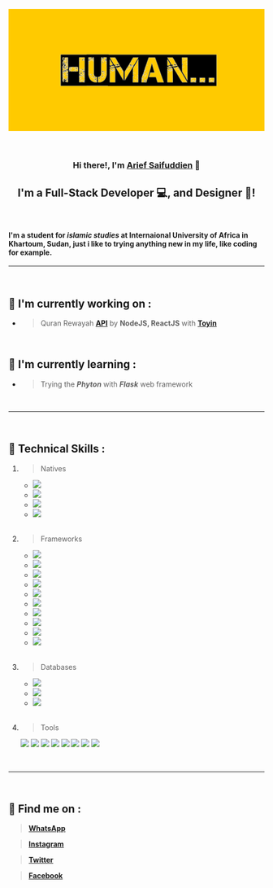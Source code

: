 <p align="center">
  <a href="https://instagram.com/saifuddien_" target="_blank" rel="noreferrer"><img src="./assets/banner.png" alt="my banner"></a>
</p>

<br>

<h3 align="center">
Hi there!, I'm <a href="https://instagram.com/saifuddien_" target="_blank" rel="noreferrer"><strong>Arief Saifuddien</strong></a> 👋
</h3>

<h2 align="center">
I'm a Full-Stack Developer 💻, and Designer 🎨!
</h2> 

<br>

#### I'm a student for __*islamic studies*__ at Internaional University of Africa in Khartoum, Sudan, just i like to trying anything new in my life, like **coding** for example.
___

<br>

## 🔭 I'm currently working on :

- > Quran Rewayah __[API](https://quran-rewayah.vercel.app)__ by __NodeJS, ReactJS__ with __[Toyin](https://github.com/Toyin5)__

<br>

## 🌱 I'm currently learning :

- > Trying the __*Phyton*__ with __*Flask*__ web framework 

<br>

---

<br>

## 💼 Technical Skills :

1. > Natives

    - ![](https://img.shields.io/badge/Markup-HTML-informational?style=flat&logo=HTML5&color=E34F26)
    - ![](https://img.shields.io/badge/Style-CSS-informational?style=flat&logo=CSS3&color=1572B6)
    - ![](https://img.shields.io/badge/Language-Javascript-informational?style=flat&logo=JavaScript&color=F7DF1E)
    - ![](https://img.shields.io/badge/Language-PHP-informational?style=flat&logo=php&color=334477)

    <br>

1. > Frameworks
    - ![](https://img.shields.io/badge/Style-Bootstrap-informational?style=flat&logo=bootstrap&color=553399)
    - ![](https://img.shields.io/badge/Style-Tailwind-informational?style=flat&logo=tailwind-css&color=117799)
    - ![](https://img.shields.io/badge/Style-SASS-informational?style=flat&logo=SASS&color=pink)
    - ![](https://img.shields.io/badge/Language-Codeigniter-informational?style=flat&logo=codeIgniter&color=red)
    - ![](https://img.shields.io/badge/Language-jQuery-informational?style=flat&logo=jquery&color=ffffff)
    - ![](https://img.shields.io/badge/Language-React-informational?style=flat&logo=react&color=61DAFB)
    - ![](https://img.shields.io/badge/Language-Vue-informational?style=flat&logo=vuedotjs&color=11ss11)
    - ![](https://img.shields.io/badge/Server-Node-informational?style=flat&logo=node.js&color=007700)
    - ![](https://img.shields.io/badge/Server-Express-informational?style=flat&logo=express&color=aaaaaa)
    - ![](https://img.shields.io/badge/Mobile-Expo-informational?style=flat&logo=expo&color=222222)

    <br>

1. > Databases
    - ![](https://img.shields.io/badge/Database-MongoDB-informational?style=flat&logo=mongodb&color=007700)
    - ![](https://img.shields.io/badge/Database-MariaDB-informational?style=flat&logo=mariadb&color=eeeeee)
    - ![](https://img.shields.io/badge/Database-MySQL-informational?style=flat&logo=mysql&color=lightblue)

    <br>

1. > Tools 

     ![](https://img.shields.io/badge/Tools-NPM-informational?style=flat&logo=npm&color=red)
     ![](https://img.shields.io/badge/Tools-Yarn-informational?style=flat&logo=yarn&color=blue)
     ![](https://img.shields.io/badge/Tools-JWT-informational?style=flat&logo=JSON%20web%20tokens&color=white)
     ![](https://img.shields.io/badge/Tools-Vercel-informational?style=flat&logo=vercel&color=black)
     ![](https://img.shields.io/badge/Tools-Netlify-informational?style=flat&logo=netlify&color=lightblue)
     ![](https://img.shields.io/badge/Tools-Git-informational?style=flat&logo=git&color=red)
     ![](https://img.shields.io/badge/Tools-Github-informational?style=flat&logo=github&color=white)
     ![](https://img.shields.io/badge/Tools-VSCode-informational?style=flat&logo=visual-studio-code&color=blue)

<br>

---

<br>

## 🤝 Find me on :
> __[WhatsApp](https://wa.me//+2491212089)__

> __[Instagram](https://instagram.com/saifuddien_)__

> __[Twitter](https://twitter.com/saifuddien_)__

> __[Facebook](https://facebook.com/saifuddien01)__
